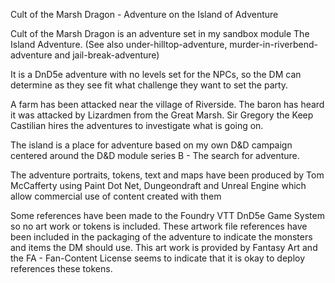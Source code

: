 Cult of the Marsh Dragon - Adventure on the Island of Adventure

Cult of the Marsh Dragon is an adventure set in my sandbox module The Island Adventure. (See also under-hilltop-adventure, murder-in-riverbend-adventure and jail-break-adventure)

It is a DnD5e adventure with no levels set for the NPCs, so the DM can determine as they see fit what challenge they want to set the party.

A farm has been attacked near the village of Riverside. The baron has heard it was attacked by Lizardmen from the Great Marsh. Sir Gregory the Keep Castilian hires the
adventures to investigate what is going on.

The island is a place for adventure based on my own D&D campaign centered around the D&D module series B - The search for adventure.

The adventure portraits, tokens, text and maps have been produced by Tom McCafferty using Paint Dot Net, Dungeondraft and Unreal Engine which allow commercial use of content created with them

Some references have been made to the Foundry VTT DnD5e Game System so no art work or tokens is included. These artwork file references have been included in the packaging of the adventure to 
indicate the monsters and items the DM should use. This art work is provided by Fantasy Art and the FA -  Fan-Content License seems to indicate that it is okay to deploy references these tokens.
